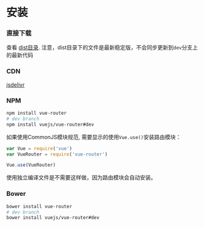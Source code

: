 # 安装

### 直接下载

查看 [dist目录](https://github.com/vuejs/vue-router/tree/dev/dist). 注意，dist目录下的文件是最新稳定版，不会同步更新到`dev`分支上的最新代码

### CDN

[jsdelivr](https://cdn.jsdelivr.net/vue.router/0.5.2/vue-router.min.js)

### NPM

``` bash
npm install vue-router
# dev branch
npm install vuejs/vue-router#dev
```

如果使用CommonJS模块规范, 需要显示的使用`Vue.use()`安装路由模块：

``` js
var Vue = require('vue')
var VueRouter = require('vue-router')

Vue.use(VueRouter)
```

使用独立编译文件是不需要这样做，因为路由模块会自动安装。

### Bower

``` bash
bower install vue-router
# dev branch
bower install vuejs/vue-router#dev
```
